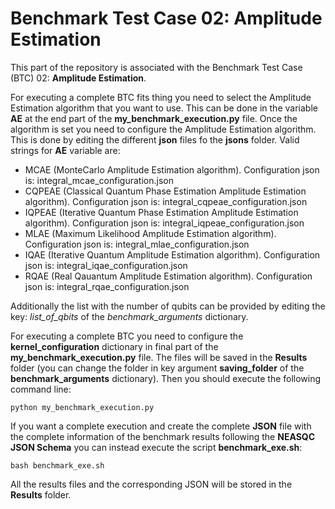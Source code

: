 # Benchmark Test Case 02: Amplitude Estimation

This part of the repository is associated with the Benchmark Test Case (BTC) 02: **Amplitude Estimation**. 

For executing a complete BTC fits thing you need to select the Amplitude Estimation algorithm that you want to use. This can be done in the variable **AE** at the end part of the **my_benchmark_execution.py** file. Once the algorithm is set you need to configure the Amplitude Estimation algorithm. This is done by editing the different **json** files fo the **jsons** folder. Valid strings for  **AE** variable are:

* MCAE (MonteCarlo Amplitude Estimation algorithm). Configuration json is: integral_mcae_configuration.json 
* CQPEAE (Classical Quantum Phase Estimation Amplitude Estimation algorithm). Configuration json is: integral_cqpeae_configuration.json 
* IQPEAE (Iterative Quantum Phase Estimation Amplitude Estimation algorithm). Configuration json is: integral_iqpeae_configuration.json 
* MLAE (Maximum Likelihood Amplitude Estimation algorithm). Configuration json is: integral_mlae_configuration.json 
* IQAE (Iterative Quantum Amplitude Estimation algorithm). Configuration json is: integral_iqae_configuration.json 
* RQAE (Real Qauantum Amplitude Estimation algorithm). Configuration json is: integral_rqae_configuration.json 

Additionally the list with the number of qubits can be provided by editing the key: *list_of_qbits* of the *benchmark_arguments* dictionary. 

For executing a complete BTC you need to configure the **kernel_configuration** dictionary in final part of the **my_benchmark_execution.py** file. The files will be saved in the **Results** folder (you can change the folder in key argument **saving_folder** of the **benchmark_arguments** dictionary). Then you should execute the following command line:

    python my_benchmark_execution.py

If you want a complete execution and create the complete **JSON** file with the complete information of the benchmark results following the **NEASQC JSON Schema** you can instead execute the script **benchmark_exe.sh**:
 
    bash benchmark_exe.sh

All the results files and the corresponding JSON will be stored in the **Results** folder.

